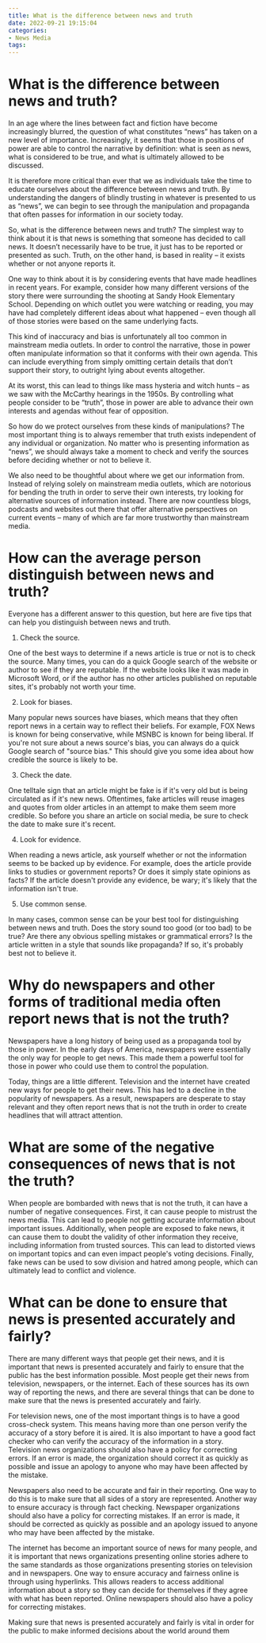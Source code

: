 ```yaml
---
title: What is the difference between news and truth
date: 2022-09-21 19:15:04
categories:
- News Media
tags:
---
```



#  What is the difference between news and truth?

In an age where the lines between fact and fiction have become increasingly blurred, the question of what constitutes “news” has taken on a new level of importance. Increasingly, it seems that those in positions of power are able to control the narrative by definition: what is seen as news, what is considered to be true, and what is ultimately allowed to be discussed.

It is therefore more critical than ever that we as individuals take the time to educate ourselves about the difference between news and truth. By understanding the dangers of blindly trusting in whatever is presented to us as “news”, we can begin to see through the manipulation and propaganda that often passes for information in our society today.

So, what is the difference between news and truth? The simplest way to think about it is that news is something that someone has decided to call news. It doesn’t necessarily have to be true, it just has to be reported or presented as such. Truth, on the other hand, is based in reality – it exists whether or not anyone reports it.

One way to think about it is by considering events that have made headlines in recent years. For example, consider how many different versions of the story there were surrounding the shooting at Sandy Hook Elementary School. Depending on which outlet you were watching or reading, you may have had completely different ideas about what happened – even though all of those stories were based on the same underlying facts.

This kind of inaccuracy and bias is unfortunately all too common in mainstream media outlets. In order to control the narrative, those in power often manipulate information so that it conforms with their own agenda. This can include everything from simply omitting certain details that don’t support their story, to outright lying about events altogether.

At its worst, this can lead to things like mass hysteria and witch hunts – as we saw with the McCarthy hearings in the 1950s. By controlling what people consider to be “truth”, those in power are able to advance their own interests and agendas without fear of opposition.

So how do we protect ourselves from these kinds of manipulations? The most important thing is to always remember that truth exists independent of any individual or organization. No matter who is presenting information as “news”, we should always take a moment to check and verify the sources before deciding whether or not to believe it.

We also need to be thoughtful about where we get our information from. Instead of relying solely on mainstream media outlets, which are notorious for bending the truth in order to serve their own interests, try looking for alternative sources of information instead. There are now countless blogs, podcasts and websites out there that offer alternative perspectives on current events – many of which are far more trustworthy than mainstream media.

#  How can the average person distinguish between news and truth?

Everyone has a different answer to this question, but here are five tips that can help you distinguish between news and truth.

1. Check the source.

One of the best ways to determine if a news article is true or not is to check the source. Many times, you can do a quick Google search of the website or author to see if they are reputable. If the website looks like it was made in Microsoft Word, or if the author has no other articles published on reputable sites, it's probably not worth your time.

2. Look for biases.

Many popular news sources have biases, which means that they often report news in a certain way to reflect their beliefs. For example, FOX News is known for being conservative, while MSNBC is known for being liberal. If you're not sure about a news source's bias, you can always do a quick Google search of "source bias." This should give you some idea about how credible the source is likely to be.

3. Check the date.

One telltale sign that an article might be fake is if it's very old but is being circulated as if it's new news. Oftentimes, fake articles will reuse images and quotes from older articles in an attempt to make them seem more credible. So before you share an article on social media, be sure to check the date to make sure it's recent.

4. Look for evidence.

When reading a news article, ask yourself whether or not the information seems to be backed up by evidence. For example, does the article provide links to studies or government reports? Or does it simply state opinions as facts? If the article doesn't provide any evidence, be wary; it's likely that the information isn't true.

5. Use common sense.

In many cases, common sense can be your best tool for distinguishing between news and truth. Does the story sound too good (or too bad) to be true? Are there any obvious spelling mistakes or grammatical errors? Is the article written in a style that sounds like propaganda? If so, it's probably best not to believe it.

#  Why do newspapers and other forms of traditional media often report news that is not the truth?

Newspapers have a long history of being used as a propaganda tool by those in power. In the early days of America, newspapers were essentially the only way for people to get news. This made them a powerful tool for those in power who could use them to control the population.

Today, things are a little different. Television and the internet have created new ways for people to get their news. This has led to a decline in the popularity of newspapers. As a result, newspapers are desperate to stay relevant and they often report news that is not the truth in order to create headlines that will attract attention.

#  What are some of the negative consequences of news that is not the truth?

When people are bombarded with news that is not the truth, it can have a number of negative consequences. First, it can cause people to mistrust the news media. This can lead to people not getting accurate information about important issues. Additionally, when people are exposed to fake news, it can cause them to doubt the validity of other information they receive, including information from trusted sources. This can lead to distorted views on important topics and can even impact people's voting decisions. Finally, fake news can be used to sow division and hatred among people, which can ultimately lead to conflict and violence.

#  What can be done to ensure that news is presented accurately and fairly?

There are many different ways that people get their news, and it is important that news is presented accurately and fairly to ensure that the public has the best information possible. Most people get their news from television, newspapers, or the internet. Each of these sources has its own way of reporting the news, and there are several things that can be done to make sure that the news is presented accurately and fairly.

For television news, one of the most important things is to have a good cross-check system. This means having more than one person verify the accuracy of a story before it is aired. It is also important to have a good fact checker who can verify the accuracy of the information in a story. Television news organizations should also have a policy for correcting errors. If an error is made, the organization should correct it as quickly as possible and issue an apology to anyone who may have been affected by the mistake.

Newspapers also need to be accurate and fair in their reporting. One way to do this is to make sure that all sides of a story are represented. Another way to ensure accuracy is through fact checking. Newspaper organizations should also have a policy for correcting mistakes. If an error is made, it should be corrected as quickly as possible and an apology issued to anyone who may have been affected by the mistake.

The internet has become an important source of news for many people, and it is important that news organizations presenting online stories adhere to the same standards as those organizations presenting stories on television and in newspapers. One way to ensure accuracy and fairness online is through using hyperlinks. This allows readers to access additional information about a story so they can decide for themselves if they agree with what has been reported. Online newspapers should also have a policy for correcting mistakes.

Making sure that news is presented accurately and fairly is vital in order for the public to make informed decisions about the world around them